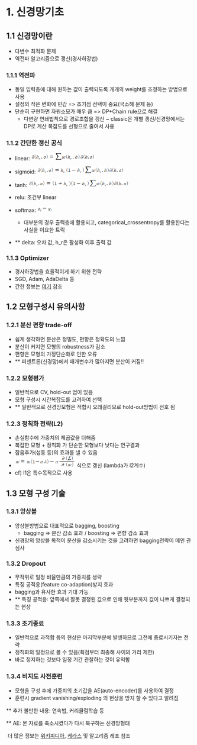 # 1. 신경망기초

## 1.1 신경망이란

- 다변수 최적화 문제
- 역전파 알고리즘으로 갱신(경사하강법)

### 1.1.1 역전파

- 동일 입력층에 대해 원하는 값이 출력되도록 개개의 weight를 조정하는 방법으로 사용
- 설정의 작은 변화에 민감 => 초기점 선택이 중요(국소해 문제 등)
- 단순히 구현하면 자원소모가 매우 큼 => DP+Chain rule으로 해결
  - 다변량 연쇄법칙으로 경로조합을 갱신 ~ classic은 개별 갱신/신경망에서는 DP로 계산 복잡도를 선형으로 줄여서 사용

### 1.1.2 간단한 갱신 공식

- linear:  ![img](./asset/linear.gif)

- sigmoid: ![img](./asset/sigmoid.gif)  

- tanh: ![img](./asset/tanh.gif)  
- relu: 조건부 linear
- softmax: ![img](./asset/softmax.gif)  
  - 대부분의 경우 출력층에 활용되고, categorical_crossentropy를 활용한다는 사실을 이요한 트릭
- ** delta: 오차 값, h_r은 활성화 이후 출력 값

### 1.1.3 Optimizer

- 경사하강법을 효율적이게 하기 위한 전략
- SGD, Adam, AdaDelta 등
- 간한 정보는 [여기](https://github.com/young31/Deep-Learning/blob/master/optimizer/optimizer.md) 참조

## 1.2 모형구성시 유의사항

### 1.2.1 분산 편향 trade-off

- 쉽게 생각하면 분산은 정밀도, 편향은 정확도의 느낌
- 분산이 커지면 모형의 robustness가 감소
- 편향은 모형의 가정단순화로 인한 오류
- ** 퍼센트론(신경망)에서 매개변수가 많아지면 분산이 커짐!!

### 1.2.2 모형평가

- 일반적으로 CV, hold-out 법이 있음
- 모형 구성시 시간복잡도를 고려하여 선택
- ** 일반적으로 신경망모형은 적합시 오래걸리므로 hold-out방법이 선호 됨

### 1.2.3 정칙화 전략(L2)

- 손실함수에 가중치의 제곱값을 더해줌
- 복잡한 모형 + 정칙화 가 단순한 모형보다 낫다는 연구결과
- 잡음추가(섭동 등)의 효과를 낼 수 있음
-   ![img](./asset/l2.gif) 식으로 갱신 (lambda가 l2계수)
- cf) l1은 특수목적으로 사용

## 1.3 모형 구성 기술

### 1.3.1 앙상블

- 앙상블방법으로 대표적으로 bagging, boosting
  - bagging => 분산 감소 효과 / boosting => 편향 감소 효과
- 신경망의 앙상블 목적이 분산을 감소시키는 것을 고려하면 bagging전략이 메인 관심사

### 1.3.2 Dropout

- 무작위로 일정 비율만큼의 가중치를 생략
- 특징 공적응(feature co-adaption)방지 효과
- bagging과 유사한 효과 기대 가능
- ** 특징 공적응: 앞쪽에서 잘못 결정된 값으로 인해 뒷부분까지 값이 나쁘게 결정되는 현상

### 1.3.3 조기종료

- 일반적으로 과적합 등의 현상은 마지막부분에 발생하므로 그전에 종료시키자는 전략
- 정칙화의 일정으로 볼 수 있음(쵝점부터 최종해 사이의 거리 제한)
- 바로 정지하는 것보다 일정 기간 관찰하는 것이 유익함

### 1.3.4 비지도 사전훈련

- 모형을 구성 후에 가중치의 초기값을 AE(auto-encoder)를 사용하여 결정
- 훈련시 gradient vanishing/exploding 의 현상을 방지 할 수 있다고 알려짐

** 추가 볼만한 내용: 연속법, 커리큘럼학습 등  

** AE: 본 자료를 축소시켰다가 다시 복구하는 신경망형태

​	더 많은 정보는 [위키피디아](https://en.wikipedia.org/wiki/Autoencoder), [케라스](https://keraskorea.github.io/posts/2018-10-23-keras_autoencoder/) 및 알고리즘 레포 참조